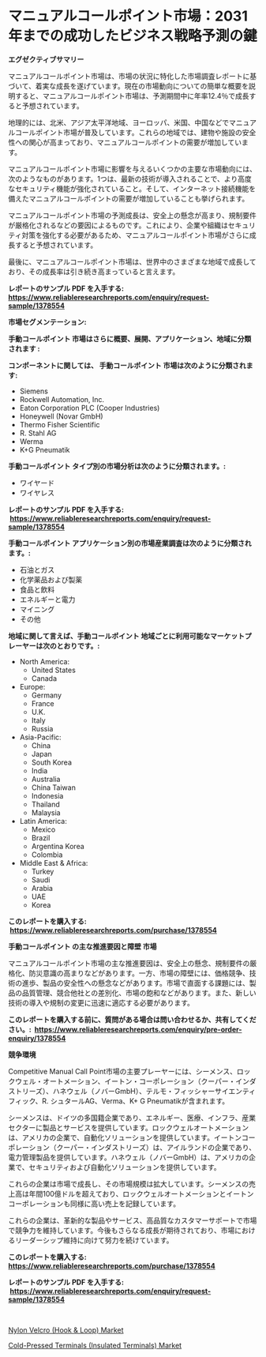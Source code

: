 <p><h1>マニュアルコールポイント市場：2031年までの成功したビジネス戦略予測の鍵</h1></p><p><strong>エグゼクティブサマリー</strong></p>
<p><p>マニュアルコールポイント市場は、市場の状況に特化した市場調査レポートに基づいて、着実な成長を遂げています。現在の市場動向についての簡単な概要を説明すると、マニュアルコールポイント市場は、予測期間中に年率12.4％で成長すると予想されています。</p><p>地理的には、北米、アジア太平洋地域、ヨーロッパ、米国、中国などでマニュアルコールポイント市場が普及しています。これらの地域では、建物や施設の安全性への関心が高まっており、マニュアルコールポイントの需要が増加しています。</p><p>マニュアルコールポイント市場に影響を与えるいくつかの主要な市場動向には、次のようなものがあります。1つは、最新の技術が導入されることで、より高度なセキュリティ機能が強化されていること。そして、インターネット接続機能を備えたマニュアルコールポイントの需要が増加していることも挙げられます。</p><p>マニュアルコールポイント市場の予測成長は、安全上の懸念が高まり、規制要件が厳格化されるなどの要因によるものです。これにより、企業や組織はセキュリティ対策を強化する必要があるため、マニュアルコールポイント市場がさらに成長すると予想されています。</p><p>最後に、マニュアルコールポイント市場は、世界中のさまざまな地域で成長しており、その成長率は引き続き高まっていると言えます。</p></p>
<p><strong>レポートのサンプル PDF を入手する: <a href="https://www.reliableresearchreports.com/enquiry/request-sample/1378554">https://www.reliableresearchreports.com/enquiry/request-sample/1378554</a></strong></p>
<p><strong>市場セグメンテーション:</strong></p>
<p><strong> 手動コールポイント 市場はさらに概要、展開、アプリケーション、地域に分類されます :</strong></p>
<p><strong>コンポーネントに関しては、 手動コールポイント 市場は次のように分類されます: &nbsp;</strong></p>
<p><ul><li>Siemens</li><li>Rockwell Automation, Inc.</li><li>Eaton Corporation PLC (Cooper Industries)</li><li>Honeywell (Novar GmbH)</li><li>Thermo Fisher Scientific</li><li>R. Stahl AG</li><li>Werma</li><li>K+G Pneumatik</li></ul></p>
<p><strong> 手動コールポイント タイプ別の市場分析は次のように分類されます。:</strong></p>
<p><ul><li>ワイヤード</li><li>ワイヤレス</li></ul></p>
<p><strong>レポートのサンプル PDF を入手する: &nbsp;<a href="https://www.reliableresearchreports.com/enquiry/request-sample/1378554">https://www.reliableresearchreports.com/enquiry/request-sample/1378554</a></strong></p>
<p><strong> 手動コールポイント アプリケーション別の市場産業調査は次のように分類されます。:</strong></p>
<p><ul><li>石油とガス</li><li>化学薬品および製薬</li><li>食品と飲料</li><li>エネルギーと電力</li><li>マイニング</li><li>その他</li></ul></p>
<p><strong>地域に関して言えば、手動コールポイント 地域ごとに利用可能なマーケットプレーヤーは次のとおりです。:</strong></p>
<p><ul>
    <li>
        North America:
        <ul>
            <li>United States</li>
            <li>Canada</li>
        </ul>
    </li>
    <li>
        Europe:
        <ul>
            <li>Germany</li>
            <li>France</li>
            <li>U.K.</li>
            <li>Italy</li>
            <li>Russia</li>
        </ul>
    </li>
    <li>
        Asia-Pacific:
        <ul>
            <li>China</li>
            <li>Japan</li>
            <li>South Korea</li>
            <li>India</li>
            <li>Australia</li>
            <li>China Taiwan</li>
            <li>Indonesia</li>
            <li>Thailand</li>
            <li>Malaysia</li>
        </ul>
    </li>
    <li>
        Latin America:
        <ul>
            <li>Mexico</li>
            <li>Brazil</li>
            <li>Argentina Korea</li>
            <li>Colombia</li>
        </ul>
    </li>
    <li>
        Middle East & Africa:
        <ul>
            <li>Turkey</li>
            <li>Saudi</li>
            <li>Arabia</li>
            <li>UAE</li>
            <li>Korea</li>
        </ul>
    </li>
    </ul></p>
<p><strong>このレポートを購入する: &nbsp;<a href="https://www.reliableresearchreports.com/purchase/1378554">https://www.reliableresearchreports.com/purchase/1378554</a></strong></p>
<p><strong>手動コールポイント の主な推進要因と障壁 市場</strong></p>
<p><p>マニュアルコールポイント市場の主な推進要因は、安全上の懸念、規制要件の厳格化、防災意識の高まりなどがあります。一方、市場の障壁には、価格競争、技術の進歩、製品の安全性への懸念などがあります。市場で直面する課題には、製品の品質管理、競合他社との差別化、市場の飽和などがあります。また、新しい技術の導入や規制の変更に迅速に適応する必要があります。</p></p>
<p><strong>このレポートを購入する前に、質問がある場合は問い合わせるか、共有してください。:&nbsp; <a href="https://www.reliableresearchreports.com/enquiry/pre-order-enquiry/1378554">https://www.reliableresearchreports.com/enquiry/pre-order-enquiry/1378554</a></strong></p>
<p><strong>競争環境</strong></p>
<p><p>Competitive Manual Call Point市場の主要プレーヤーには、シーメンス、ロックウェル・オートメーション、イートン・コーポレーション（クーパー・インダストリーズ）、ハネウェル（ノバーGmbH）、テルモ・フィッシャーサイエンティフィック、R. シュタールAG、Verma、K+ G Pneumatikが含まれます。</p><p>シーメンスは、ドイツの多国籍企業であり、エネルギー、医療、インフラ、産業セクターに製品とサービスを提供しています。ロックウェルオートメーションは、アメリカの企業で、自動化ソリューションを提供しています。イートンコーポレーション（クーパー・インダストリーズ）は、アイルランドの企業であり、電力管理製品を提供しています。ハネウェル（ノバーGmbH）は、アメリカの企業で、セキュリティおよび自動化ソリューションを提供しています。</p><p>これらの企業は市場で成長し、その市場規模は拡大しています。シーメンスの売上高は年間100億ドルを超えており、ロックウェルオートメーションとイートンコーポレーションも同様に高い売上を記録しています。</p><p>これらの企業は、革新的な製品やサービス、高品質なカスタマーサポートで市場で競争力を維持しています。今後もさらなる成長が期待されており、市場におけるリーダーシップ維持に向けて努力を続けています。</p></p>
<p><strong>このレポートを購入する: &nbsp; <a href="https://www.reliableresearchreports.com/purchase/1378554">https://www.reliableresearchreports.com/purchase/1378554</a></strong></p>
<p><strong>レポートのサンプル PDF を入手する: &nbsp;<a href="https://www.reliableresearchreports.com/enquiry/request-sample/1378554">https://www.reliableresearchreports.com/enquiry/request-sample/1378554</a></strong><strong></strong></p>
<p>&nbsp;</p>
<p><p><a href="https://github.com/wusalecollins540tpqoz/Market-Research-Report-List-1/blob/main/nylon-velcro-hook-loop-market.md">Nylon Velcro (Hook & Loop) Market</a></p><p><a href="https://github.com/kathiaseamanalvaradovlprc2h/Market-Research-Report-List-1/blob/main/cold-pressed-terminals-insulated-terminals-market.md">Cold-Pressed Terminals (Insulated Terminals) Market</a></p></p>